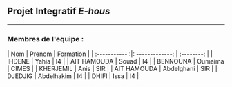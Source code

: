  ## Projet Integratif ***E-hous***
---

### Membres de l'equipe : 

| Nom           |     Prenom      |  Formation |
| :----------- :|: -------------: | :--------: |
| IHDENE        |        Yahia    |      I4    |
| AIT HAMOUDA   |         Souad   |      I4    |
| BENNOUNA      | Oumaima         |      CIMES |
| KHERJEMIL     |         Anis    |     SIR    |
| AIT HAMOUDA   |   Abdelghani    |     SIR    |
| DJEDJIG	|    Abdelhakim   |      I4    |
| DHIFI		|         Issa    |      I4    |


